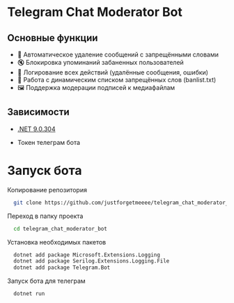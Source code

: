 
# Telegram Chat Moderator Bot

## Основные функции

- 🚫 Автоматическое удаление сообщений с запрещёнными словами
- 🔇 Блокировка упоминаний забаненных пользователей
- 📝 Логирование всех действий (удалённые сообщения, ошибки)
- 📁 Работа с динамическим списком запрещённых слов (banlist.txt)
- 🖼️ Поддержка модерации подписей к медиафайлам

## Зависимости
- [.NET 9.0.304](https://dotnet.microsoft.com/ru-ru/download/dotnet/9.0)

- Токен телеграм бота
# Запуск бота

Копирование репозитория

```bash
  git clone https://github.com/justforgetmeeee/telegram_chat_moderator_bot.git
```

Переход в папку проекта

```bash
  cd telegram_chat_moderator_bot
```

Установка необходимых пакетов

```bash
  dotnet add package Microsoft.Extensions.Logging
  dotnet add package Serilog.Extensions.Logging.File
  dotnet add package Telegram.Bot
```


Запуск бота для телеграм

```bash
  dotnet run
```

